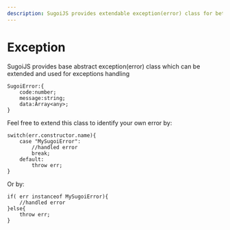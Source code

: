 ```yaml
---
description: SugoiJS provides extendable exception(error) class for better error handling.
---
```


# Exception

SugoiJS provides base abstract exception\(error\) class which can be extended and used for exceptions handling

```text
SugoiError:{
    code:number;
    message:string;
    data:Array<any>;
}
```

Feel free to extend this class to identify your own error by:

```text
switch(err.constructor.name){
    case "MySugoiError":
        //handled error
        break;
    default:
        throw err;
}
```

Or by:

```text
if( err instanceof MySugoiError){
    //handled error
}else{
    throw err;
}
```

